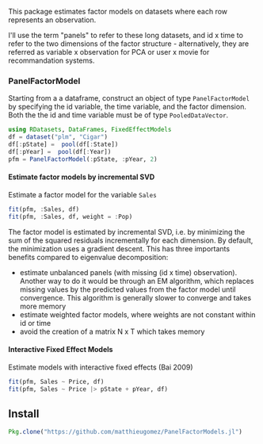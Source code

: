 
This package estimates factor models on datasets where each row represents an observation.

I'll use the term "panels" to refer to these long datasets, and id x time to refer to the two dimensions of the factor structure - alternatively, they are referred as variable x observation for PCA or user x movie for recommandation systems.

### PanelFactorModel
Starting from a a dataframe,  construct an object of type `PanelFactorModel` by specifying the id variable, the time variable, and the factor dimension. Both the the id and time variable must be of type `PooledDataVector`.

```julia
using RDatasets, DataFrames, FixedEffectModels
df = dataset("plm", "Cigar")
df[:pState] =  pool(df[:State])
df[:pYear] =  pool(df[:Year])
pfm = PanelFactorModel(:pState, :pYear, 2)
```

#### Estimate factor models by incremental SVD
Estimate a factor model for the variable `Sales`

```julia
fit(pfm, :Sales, df)
fit(pfm, :Sales, df, weight = :Pop)
```

The factor model is estimated by incremental SVD, i.e. by minimizing the sum of the squared residuals incrementally for each dimension. By default, the minimization uses a gradient descent. This has three importants benefits compared to eigenvalue decomposition:
- estimate unbalanced panels (with missing (id x time) observation). Another way to do it would be through an EM algorithm, which replaces missing values by the predicted values from the factor model until convergence. This algorithm is generally slower to converge and takes more memory
- estimate weighted factor models, where weights are not constant within id or time
- avoid the creation of a matrix N x T which takes memory


#### Interactive Fixed Effect Models
Estimate models with interactive fixed effects (Bai 2009) 

```julia
fit(pfm, Sales ~ Price, df)
fit(pfm, Sales ~ Price |> pState + pYear, df)
```


## Install

```julia
Pkg.clone("https://github.com/matthieugomez/PanelFactorModels.jl")
```